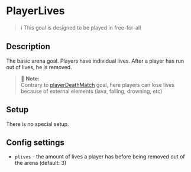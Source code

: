 # PlayerLives

> ℹ This goal is designed to be played in free-for-all

## Description

The basic arena goal. Players have individual lives. After a player has run out of lives, he is removed.

> 🚩 **Note:**  
> Contrary to [playerDeathMatch](playerdeathmatch.md) goal, here players can lose lives because of external elements 
> (lava, falling, drowning, etc)

## Setup

There is no special setup.

## Config settings

- `plives` \- the amount of lives a player has before being removed out of the arena (default: 3)